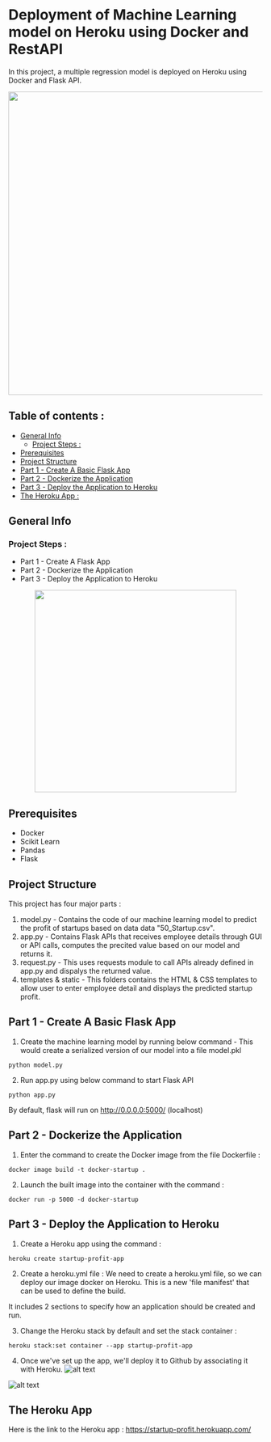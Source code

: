 # Deployment of Machine Learning model on Heroku using Docker and RestAPI

In this project, a multiple regression model is deployed on Heroku using Docker and Flask API.
<p align="center">
<img src="https://user-images.githubusercontent.com/77075553/104852589-2aeb5200-58fc-11eb-9cb7-8bbc559eae8c.jpeg" width="600">
</p>

## Table of contents : 
- [General Info](#general-info)
  * [Project Steps :](#project-steps--)
- [Prerequisites](#prerequisites)
- [Project Structure](#project-structure)
- [Part 1 - Create A Basic Flask App](#part-1---create-a-basic-flask-app)
- [Part 2 - Dockerize the Application](#part-2---dockerize-the-application)
- [Part 3 - Deploy the Application to Heroku](#part-3---deploy-the-application-to-heroku)
- [The Heroku App :](#the-heroku-app)



## General Info 


### Project Steps : 
* Part 1 - Create A Flask App
* Part 2 - Dockerize the Application
* Part 3 - Deploy the Application to Heroku

<p align="center">
<img src="https://user-images.githubusercontent.com/77075553/104852592-2d4dac00-58fc-11eb-8c42-555e975045af.png" width="400">
</p>


## Prerequisites
 - Docker 
 - Scikit Learn
 - Pandas 
 - Flask 
 
## Project Structure
This project has four major parts :
1. model.py - Contains the code of our machine learning model to predict the profit of startups based on data data "50_Startup.csv".
2. app.py - Contains Flask APIs that receives employee details through GUI or API calls, computes the precited value based on our model and returns it.
3. request.py - This uses requests module to call APIs already defined in app.py and dispalys the returned value.
4. templates & static - This folders contains the HTML & CSS templates to allow user to enter employee detail and displays the predicted startup profit.

## Part 1 - Create A Basic Flask App
1. Create the machine learning model by running below command - This would create a serialized version of our model into a file model.pkl
```
python model.py
```

2. Run app.py using below command to start Flask API
```
python app.py
```
By default, flask will run on http://0.0.0.0:5000/ (localhost)

## Part 2 - Dockerize the Application

1. Enter the command to create the Docker image from the file Dockerfile : 
```
docker image build -t docker-startup .
```
2. Launch the built image into the container with the command :
```
docker run -p 5000 -d docker-startup
```

## Part 3 - Deploy the Application to Heroku

1. Create a Heroku app using the command : 
```
heroku create startup-profit-app
```
2. Create a heroku.yml file : 
We need to create a heroku.yml file, so we can deploy our image docker on Heroku. 
This is a new 'file manifest' that can be used to define the build.

It includes 2 sections to specify how an application should be created and run.

3. Change the Heroku stack by default and set the stack container : 
```
heroku stack:set container --app startup-profit-app 
```
4. Once we've set up the app, we'll deploy it to Github by associating it with Heroku.
![alt text](https://user-images.githubusercontent.com/77075553/104853966-96392200-5904-11eb-9950-63b9f2ab71e5.png)

![alt text](https://user-images.githubusercontent.com/77075553/104853967-96d1b880-5904-11eb-9aa6-55f15cc54942.png)

## The Heroku App 
Here is the link to the Heroku app : 
https://startup-profit.herokuapp.com/
